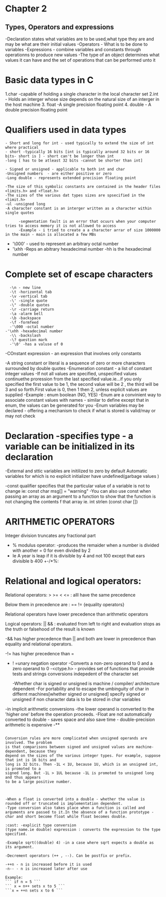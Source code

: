 

  #  Chapter 2 
  ## Types, Operators and expressions

  -Declaration states what variables are to be used,what type they are and  may be what are their initial values
  -Operators - What is to be done to variables
  -Expressions - combine variables and constants through operationns to produce new values
  -The type of an object determines what values it can have and the set of operations that can be performed unto it

  # Basic data types in C
   1.char -capable of holding a single character in the local character set
   2.int  - Holds an interger whose size depends on the natural size of an interger in the host machine
   3. float -A single precision floating point
   4. double - A double precision floating point

   # Qualifiers used in data types
    - Short and long for int - used typically to extend the size of int where practical
    - short -typically 16 bits [int is typically around 32 bits or 16 bits- short is ] - short can't be longer than int
    -long [ has to be atleast 32 bits -cannot be shorter than int]

    - Signed or unsigned - applicable to both int and char
    -Unsigned numbers  - are either positive or zero
    -Long double - represents extended precision floating point

    -The size of this symbolic constants are contained in the header files <limits.h> and <float.h>
    -The sizes of the various dat types sizes are spsecified in the <limit.h>
    -ul -unsigned long
    -A character constant is an interger written as a character within single quotes


```
      -segmentation fault is an error that ocuurs when your computer tries to access memory it is not allowed to access
      -Example - i tried to create a a character arrar of size 1000000 in the main - main is allocated a few MBs 
```
- '\000' - used to represent an arbitrary octal number
- '\xhh  -Reps an abitrary hexadecimal number -hh is the hexadecimal number
# Complete set of escape characters 
      -\n - new line
      -\t -horizontal tab
      -\v -vertical tab
      -\' -single quote
      -\" -double quotes
      -\r -carriage return
      -\a -alarm bell
      -\b -backspace
      -\f -formfeed
      -'\000 -octal number
    -'\xhh -hexadecimal number
      -\\ -backslash
      -\? question mark
      -'\0' -has a valuse of 0
-COnstant expression - an expression that involves only constants

-A string constant or literal is a sequence of zero or more characters surrounded by double quotes
-Enumeration constant - a list of constant integer values
-If not all values are specified, unspecified values continuethe proression from the last specified value.ie...if you only specified the first value to be 1, the second value will be 2 , the third will be 3 and so forth.First value is 0, then 1 then 2, unless explicit values are supplied
-Example : enum boolean (NO, YES)
-Enum are a convinient way to associate constant values with names - similar to define except that in enum, the values can be generated for you
-Enum variables may be declared  - offering a mechanism to check if what is stored is valid/may or may not check

# Declaration -specifies type - a variable can be initialized in its declaration
-External and sttic variables are initilized to zero by default
Automatic variables for which is no explicit initializer have undefined(garbage values
)

-const qualifier specifies that the particular value of a variable is not to change
ie: const char msg[] = "warning"
-You can also use const when passing an array as an argument to a function to show that the function is not changing the contents f that array
ie. int strlen (const char [])

# ARITHMETIC OPERATORS
Integer division truncates any fractional part
- % modulus operator: -produces the remaider when a number is divided with another = 0 for even divided by 2
- Ie A year is leap if it is divisible by 4 and not 100 except that ears divisible b 400
+-/*%:
# Relational and logical operators:
Relational operators: > >= <  <= : alll have the same precedence

Below them in precedence are : == != {equality  operators}

Relational operators have lower precedence than arithmetic operators

Logical operators: || && : evaluated from left to right and evaluation stops as the truth or falsehood of the result is known

-&& has higher precedence than || and both are lower in precedence than equality and relational operators.

-!= has higher precedence than =
- ! =unary negation operator -Converts a non-zero operand to 0 and a zero operand to 0
  -<ctype.h> - provides set of functions that provide tests and strings conversions indepedent of the character set

  -Whether char is signed or unsigned is machine / compiler/ architecture dependent
  -For portability and to escape the umbinguity of char in differnt machines[whether signed or unsigned] specify signed or unsigned if non character data is to be stored in char variables

-in implicit arithmetic conversions -the lower operand is converted to the 'higher one' before the operation proceeds.
-Float are not automatically converted to double - saves space and also save time - double-precision arithmetic is expensive
-**
   ~~~ Conversions are more difficult when unsigned operand are involved.??

   Conversion rules are more complicated when unsigned operands are involved. The problem
is that comparisons between signed and unsigned values are machine-dependent, because they
depend on the sizes of the various integer types. For example, suppose that int is 16 bits and
long is 32 bits. Then -1L < 1U, because 1U, which is an unsigned int, is promoted to a
signed long. But -1L > 1UL because -1L is promoted to unsigned long and thus appears
to be a large positive number. 



-When a float is converted into a double - whether the value is rounded off or truncated is implementation dependent.
-Type conversion also takes place when a function is called and arguments are passed to it.In the absence of a function prototype - char and short become float while float becomes double.

:cast: -explicit type conversion
(type name.ie double) expression : converts the expression to the type specified.

-Example sqrt((double) 4) -in a case where sqrt expects a double as its argument.

-Decrement operators (++ , --). Can be postfix or prefix. 

-++n - n is increased before it is used
-n-- - n is increased later after use

Example:
``` if n = 5 ```
``` x = n++ sets x to 5 ```
```x = ++n sets x to 6 ```